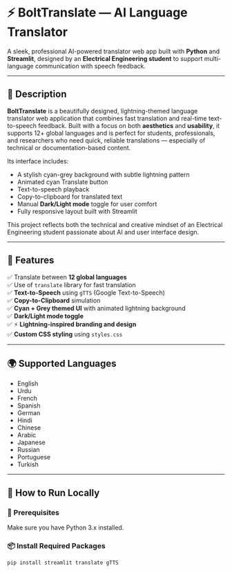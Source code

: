 # ⚡ BoltTranslate — AI Language Translator

A sleek, professional AI-powered translator web app built with **Python** and **Streamlit**, designed by an **Electrical Engineering student** to support multi-language communication with speech feedback.

---

## 🧠 Description

**BoltTranslate** is a beautifully designed, lightning-themed language translator web application that combines fast translation and real-time text-to-speech feedback. Built with a focus on both **aesthetics** and **usability**, it supports 12+ global languages and is perfect for students, professionals, and researchers who need quick, reliable translations — especially of technical or documentation-based content.

Its interface includes:
- A stylish cyan-grey background with subtle lightning pattern
- Animated cyan Translate button
- Text-to-speech playback
- Copy-to-clipboard for translated text
- Manual **Dark/Light mode** toggle for user comfort
- Fully responsive layout built with Streamlit

This project reflects both the technical and creative mindset of an Electrical Engineering student passionate about AI and user interface design.

---

## 🎯 Features

✅  Translate between **12 global languages**  
✅  Use of `translate` library for fast translation  
✅  **Text-to-Speech** using `gTTS` (Google Text-to-Speech)  
✅  **Copy-to-Clipboard** simulation  
✅  **Cyan + Grey themed UI** with animated lightning background  
✅  **Dark/Light mode toggle**  
✅  ⚡ **Lightning-inspired branding and design**  
✅  **Custom CSS styling** using `styles.css`

---

## 🌍 Supported Languages

- English
- Urdu
- French
- Spanish
- German
- Hindi
- Chinese
- Arabic
- Japanese
- Russian
- Portuguese
- Turkish

---

## 🚀 How to Run Locally

### 🔧 Prerequisites

Make sure you have Python 3.x installed.

### 📦 Install Required Packages

```bash
pip install streamlit translate gTTS
